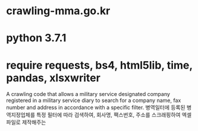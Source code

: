 # crawling-mma.go.kr
# python 3.7.1
# require requests, bs4, html5lib, time, pandas, xlsxwriter

A crawling code that allows a military service designated company registered in a military service diary to search for a company name, fax number and address in accordance with a specific filter.
병역일터에 등록된 병역지정업체를 특정 필터에 따라 검색하여, 회사명, 팩스번호, 주소를 스크래핑하여 엑셀파일로 제작해주는 
